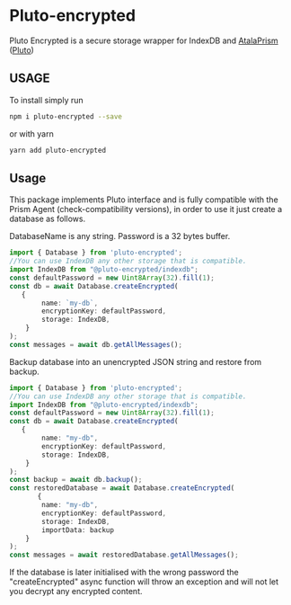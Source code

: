 # Pluto-encrypted
Pluto Encrypted is a secure storage wrapper for IndexDB and [AtalaPrism ](https://input-output-hk.github.io/atala-prism-wallet-sdk-ts/)([Pluto](https://input-output-hk.github.io/atala-prism-wallet-sdk-ts/interfaces/Domain.Pluto.html))

## USAGE
To install simply run

```bash
npm i pluto-encrypted --save
```

or with yarn

```bash
yarn add pluto-encrypted
```

## Usage
This package implements Pluto interface and is fully compatible with the Prism Agent (check-compatibility versions), in order to use it just create a database as follows.

DatabaseName is any string.
Password is a 32 bytes buffer.

```typescript
import { Database } from 'pluto-encrypted';
//You can use IndexDB any other storage that is compatible.
import IndexDB from "@pluto-encrypted/indexdb"; 
const defaultPassword = new Uint8Array(32).fill(1);
const db = await Database.createEncrypted(
   {
        name: `my-db`,
        encryptionKey: defaultPassword,
        storage: IndexDB,
    }
);
const messages = await db.getAllMessages();
```

Backup database into an unencrypted JSON string and restore from backup.
```typescript
import { Database } from 'pluto-encrypted';
//You can use IndexDB any other storage that is compatible.
import IndexDB from "@pluto-encrypted/indexdb"; 
const defaultPassword = new Uint8Array(32).fill(1);
const db = await Database.createEncrypted(
   {
        name: "my-db",
        encryptionKey: defaultPassword,
        storage: IndexDB,
    }
);
const backup = await db.backup();
const restoredDatabase = await Database.createEncrypted(
       {
        name: "my-db",
        encryptionKey: defaultPassword,
        storage: IndexDB,
        importData: backup
    }
);
const messages = await restoredDatabase.getAllMessages();
```

If the database is later initialised with the wrong password the "createEncrypted" async function will throw an exception and will not let you decrypt any encrypted content.
